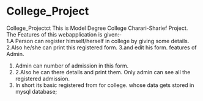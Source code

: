 # College_Project
College_Projectct This is Model Degree College Charari-Sharief Project.
The Features of this webapplication is given:-  
1.A Person can register himself/herself in college by giving some details. 
2.Also he/she can print this registered form. 
3.and edit his form.
features of Admin. 
1. Admin can number of admission in this form. 
2. 2.Also he can there details and print them. Only admin can see all the registered admission. 
3. In short its basic registered from for college. whose data gets stored in mysql database;
